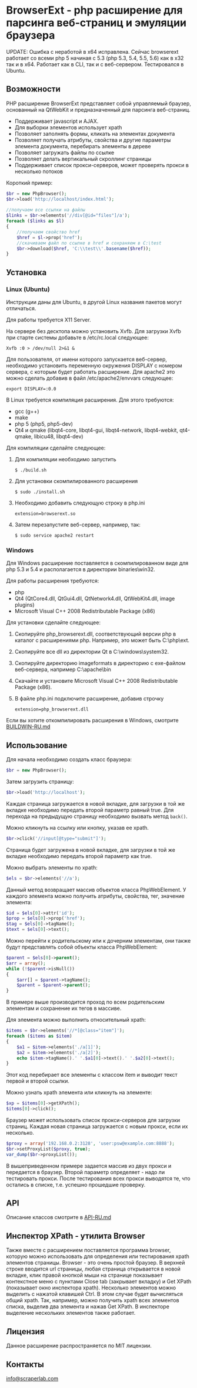 BrowserExt - php расширение для парсинга веб-страниц и эмуляции браузера
========================================================================

UPDATE: Ошибка с неработой в x64 исправлена. Сейчас browserext работает со 
всеми php 5 начиная с 5.3 (php 5.3, 5.4, 5.5, 5.6) как в x32 так и в x64.
Работает как в CLI, так и с веб-сервером. Тестировался в Ubuntu.

Возможности
-----------

PHP расширение BrowserExt представляет собой управляемый браузер,
основанный на QtWebKit и предназначенный для парсинга веб-страниц.

+ Поддерживает javascript и AJAX.
+ Для выборки элементов использует xpath
+ Позволяет заполнять формы, кликать на элементах документа
+ Позволяет получать атрибуты, свойства и другие параметры элемента документа,
  перебирать элементы в дереве
+ Позволяет загружать файлы по ссылке
+ Позволяет делать вертикальный скроллинг страницы
+ Поддерживает список прокси-серверов, может проверять прокси в несколько
  потоков

Короткий пример:

```php
$br = new PhpBrowser();
$br->load('http://localhost/index.html');
    
//получаем все ссылки на файлы
$links = $br->elements('//div[@id="files"]/a');
foreach ($links as $l)
{
    //получаем свойство href
    $href = $l->prop('href');
    //скачиваем файл по ссылке в href и сохраняем в С:\test
    $br->download($href, 'C:\\test\\'.basename($href));
}
```
 

Установка
---------


### Linux (Ubuntu)

Инструкции даны для Ubuntu, в другой Linux названия пакетов могут отличаться.

Для работы требуется X11 Server. 

На сервере без десктопа можно установить Xvfb. Для загрузки Xvfb
при старте системы добавьте в /etc/rc.local следующее:

`Xvfb :0 > /dev/null 2>&1 &`

Для пользователя, от имени которого запускается веб-сервер,
необходимо установить переменную окружения DISPLAY c номером сервера,
с которым будет работать расширение. Для apache2 это можно сделать
добавив в файл /etc/apache2/envvars следующее:

`export DISPLAY=:0.0`

В Linux требуется компиляция расширения. Для этого требуются:

+ gcc (g++)
+ make
+ php 5 (php5, php5-dev)
+ Qt4 и qmake (libqt4-core, libqt4-gui, libqt4-network, libqt4-webkit,
  qt4-qmake, libicu48, libqt4-dev)

Для компиляции сделайте следующее: 

1.  Для компиляции необходимо запустить

    `$ ./build.sh`

2.  Для установки скомпилированного расширения

    `$ sudo ./install.sh`

3.  Необходимо добавить следующую строку в php.ini

    `extension=browserext.so`

4.  Затем перезапустите веб-сервер, например, так:

    `$ sudo service apache2 restart`



### Windows

Для Windows расширение поставляется в скомпилированном виде для php 5.3 и 5.4
и располагается в директории binaries\win32.

Для работы расширения требуются:

+ php
+ Qt4 (QtCore4.dll, QtGui4.dll, QtNetwork4.dll, QtWebKit4.dll, image plugins)
+ Microsoft Visual C++ 2008 Redistributable Package (x86)

Для установки сделайте следующее:

1.  Скопируйте php_browserext.dll, соответствующий версии php 
    в каталог с расширениями php. Например, это может быть C:\php\ext.

2.  Скопируйте все dll из директории Qt в С:\windows\system32.

3.  Cкопируйте директорию imageformats в директорию с exe-файлом
    веб-сервера, например С:\apache\bin

4.  Скачайте и установите Microsoft Visual C++ 2008 Redistributable
    Package (x86).

5.  В файле php.ini подключите расширение, добавив строчку
    
    `extension=php_browserext.dll`


Если вы хотите откомпилировать расширения в Windows, смотрите
[BUILDWIN-RU.md](docs/BUILDWIN-RU.md)



Использование
-------------

Для начала необходимо создать класс браузера:

```php
$br = new PhpBrowser();
```

Затем загрузить страницу:

```php
$br->load('http://localhost'); 
```

Каждая страница загружается в новой вкладке, для загрузки
в той же вкладке необходимо передать второй параметр равный true.
Для перехода на предыдущую страницу необходимо вызвать метод `back()`.

Можно кликнуть на ссылку или кнопку, указав ее xpath.

```php
$br->click('//input[@type="submit"]');
```

Страница будет загружена в новой вкладке, для загрузки в той
же вкладке необходимо передать второй параметр как true.

Можно выбрать элементы по xpath:

```php
$els = $br->elements('//a');
```

Данный метод возвращает массив объектов класса PhpWebElement.
У каждого элемента можно получить атрибуты, свойства, тег,
значение элемента:

```php
$id = $els[0]->attr('id');
$prop = $els[0]->prop('href');
$tag = $els[0]->tagName();
$text = $els[0]->text();
```

Можно перейти к родительскому или к дочерним элементам, они
также будут представлять собой объекты класса PhpWebElement:

```php
$parent = $els[0]->parent();
$arr = array();
while (!$parent->isNull())
{
    $arr[] = $parent->tagName();
    $parent = $parent->parent();
}
```

В примере выше производится проход по всем родительским элементам
и сохранение их тегов в массиве.

Для элемента можно выполнить относительный xpath:

```php
$items = $br->elements('//*[@class="item"]');
foreach ($items as $item)
{
    $a1 = $item->elements('./a[1]');
    $a2 = $item->elements('./a[2]');
    echo $item->tagName().' '.$a1[0]->text().' '.$a2[0]->text();
}
```

Этот код перебирает все элементы с классом item и выводит
текст первой и второй ссылки.

Можно узнать xpath элемента или кликнуть на элементе:

```php
$xp = $items[0]->getXPath();
$items[0]->click();
```

Браузер может использовать список прокси-серверов для загрузки
страниц. Каждая новая страница загружается с новым прокси, если
их несколько.

```php
$proxy = array('192.168.0.2:3128', 'user:psw@example.com:8888');
$br->setProxyList($proxy, true);
var_dump($br->proxyList());
```

В вышеприведенном примере задается массив из двух прокси и передается
в браузер. Второй параметр определяет - надо ли тестировать прокси.
После тестирования всех прокси выводятся те, что остались в списке, т.е.
успешно прошедшие проверку.



API
---

Описание классов смотрите в [API-RU.md](docs/API-RU.md)



Инспектор XPath - утилита Browser
---------------------------------

Также вместе с расширением поставляется программа browser, которую можно
использовать для определения или тестирования xpath элементов страницы.
Browser - это очень простой браузер. В верхней строке вводится url страницы,
любая страница открывается в новой вкладке, клик правой кнопкой мыши на странице
показывает контекстное меню с пунктами Close tab (закрывает вкладку) и
Get XPath (показывает окно инспектора xpath). Несколько элементов можно
выделить с нажатой клавишей Ctrl. В этом случае будет вычисляться общий xpath.
Так, например, можно получить xpath всех элементов списка, выделив два
элемента и нажав Get XPath. В инспекторе выделение нескольких элементов также
работает.


Лицензия
--------

Данное расширение распространяется по MIT лицензии.


Контакты
--------
[info@scraperlab.com](mailto:info@scraperlab.com)
